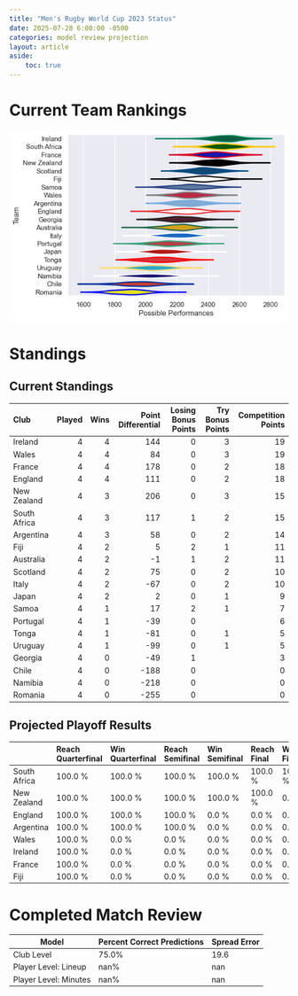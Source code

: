 ```yaml
---  
title: "Men's Rugby World Cup 2023 Status"  
date: 2025-07-28 6:00:00 -0500  
categories: model review projection  
layout: article  
aside:  
    toc: true  
---
```

# Current Team Rankings


![Club Rankings](plots/rankings_Mens_Rugby_World_Cup_2023.png)
# Standings

## Current Standings


| Club         |   Played |   Wins |   Point Differential |   Losing Bonus Points |   Try Bonus Points |   Competition Points |
|:-------------|---------:|-------:|---------------------:|----------------------:|-------------------:|---------------------:|
| Ireland      |        4 |      4 |                  144 |                     0 |                  3 |                   19 |
| Wales        |        4 |      4 |                   84 |                     0 |                  3 |                   19 |
| France       |        4 |      4 |                  178 |                     0 |                  2 |                   18 |
| England      |        4 |      4 |                  111 |                     0 |                  2 |                   18 |
| New Zealand  |        4 |      3 |                  206 |                     0 |                  3 |                   15 |
| South Africa |        4 |      3 |                  117 |                     1 |                  2 |                   15 |
| Argentina    |        4 |      3 |                   58 |                     0 |                  2 |                   14 |
| Fiji         |        4 |      2 |                    5 |                     2 |                  1 |                   11 |
| Australia    |        4 |      2 |                   -1 |                     1 |                  2 |                   11 |
| Scotland     |        4 |      2 |                   75 |                     0 |                  2 |                   10 |
| Italy        |        4 |      2 |                  -67 |                     0 |                  2 |                   10 |
| Japan        |        4 |      2 |                    2 |                     0 |                  1 |                    9 |
| Samoa        |        4 |      1 |                   17 |                     2 |                  1 |                    7 |
| Portugal     |        4 |      1 |                  -39 |                     0 |                    |                    6 |
| Tonga        |        4 |      1 |                  -81 |                     0 |                  1 |                    5 |
| Uruguay      |        4 |      1 |                  -99 |                     0 |                  1 |                    5 |
| Georgia      |        4 |      0 |                  -49 |                     1 |                    |                    3 |
| Chile        |        4 |      0 |                 -188 |                     0 |                    |                    0 |
| Namibia      |        4 |      0 |                 -218 |                     0 |                    |                    0 |
| Romania      |        4 |      0 |                 -255 |                     0 |                    |                    0 |



## Projected Playoff Results


|              | Reach Quarterfinal   | Win Quarterfinal   | Reach Semifinal   | Win Semifinal   | Reach Final   | Win Final   |
|:-------------|:---------------------|:-------------------|:------------------|:----------------|:--------------|:------------|
| South Africa | 100.0 %              | 100.0 %            | 100.0 %           | 100.0 %         | 100.0 %       | 100.0 %     |
| New Zealand  | 100.0 %              | 100.0 %            | 100.0 %           | 100.0 %         | 100.0 %       | 0.0 %       |
| England      | 100.0 %              | 100.0 %            | 100.0 %           | 0.0 %           | 0.0 %         | 0.0 %       |
| Argentina    | 100.0 %              | 100.0 %            | 100.0 %           | 0.0 %           | 0.0 %         | 0.0 %       |
| Wales        | 100.0 %              | 0.0 %              | 0.0 %             | 0.0 %           | 0.0 %         | 0.0 %       |
| Ireland      | 100.0 %              | 0.0 %              | 0.0 %             | 0.0 %           | 0.0 %         | 0.0 %       |
| France       | 100.0 %              | 0.0 %              | 0.0 %             | 0.0 %           | 0.0 %         | 0.0 %       |
| Fiji         | 100.0 %              | 0.0 %              | 0.0 %             | 0.0 %           | 0.0 %         | 0.0 %       |



# Completed Match Review


| Model | Percent Correct Predictions | Spread Error |
| ------ | ------ | ------ |
| Club Level | 75.0% | 19.6 |
| Player Level: Lineup | nan% | nan |
| Player Level: Minutes | nan% | nan |

